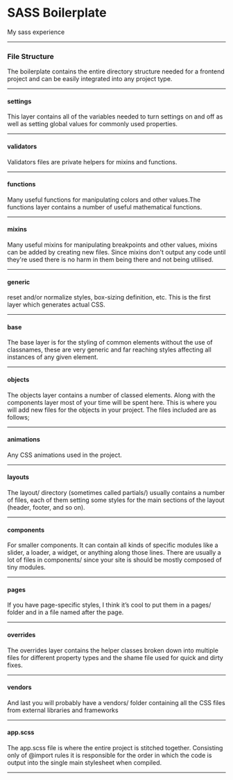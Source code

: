 # SASS Boilerplate
My sass experience

- - - -

### File Structure
The boilerplate contains the entire directory structure needed for a frontend project and can be easily integrated into any project type.

- - - -

#### settings
This layer contains all of the variables needed to turn settings on and off as well as setting global values for commonly used properties.

- - - -

#### validators
Validators files are private helpers for mixins and functions.

- - - -

#### functions
Many useful functions for manipulating colors and other values.The functions layer contains a number of useful mathematical functions.

- - - -

#### mixins
Many useful mixins for manipulating breakpoints and other values,
mixins can be added by creating new files. Since mixins don't output any code until they're used there is no harm in them being there and not being utilised.

- - - -

#### generic
reset and/or normalize styles, box-sizing definition, etc. This is the first layer which generates actual CSS.

- - - -

#### base
The base layer is for the styling of common elements without the use of classnames, these are very generic and far reaching styles affecting all instances of any given element.


- - - -

#### objects
The objects layer contains a number of classed elements. Along with the components layer most of your time will be spent here. This is where you will add new files for the objects in your project. The files included are as follows;


- - - -

#### animations
Any CSS animations used in the project.

- - - -

#### layouts
The layout/ directory (sometimes called partials/) usually contains a number of files, each of them setting some styles for the main sections of the layout (header, footer, and so on).

- - - -

#### components
For smaller components. It can contain all kinds of specific modules like a slider, a loader, a widget, or anything along those lines. There are usually a lot of files in components/ since your site is should be mostly composed of tiny modules.

- - - -

#### pages
If you have page-specific styles, I think it’s cool to put them in a pages/ folder and in a file named after the page.

- - - -

#### overrides
The overrides layer contains the helper classes broken down into multiple files for different property types and the shame file used for quick and dirty fixes.

- - - -

#### vendors
And last you will probably have a vendors/ folder containing all the CSS files from external libraries and frameworks

- - - -

#### app.scss
The app.scss file is where the entire project is stitched together. Consisting only of @import rules it is responsible for the order in which the code is output into the single main stylesheet when compiled.

- - - -
